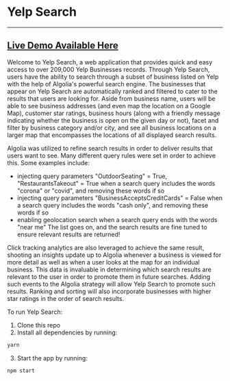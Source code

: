 # Yelp Search
---
[Live Demo Available Here](https://determined-hermann-aefa99.netlify.app/)
---

Welcome to Yelp Search, a web application that provides quick and easy access to over 209,000 Yelp Businesses records. Through Yelp Search, users have the ability to search through a subset of business listed on Yelp with the help of Algolia's powerful search engine. The businesses that appear on Yelp Search are automatically ranked and filtered to cater to the results that users are looking for. Aside from business name, users will be able to see business addresses (and even map the location on a Google Map), customer star ratings, business hours (along with a friendly message indicating whether the business is open on the given day or not), facet and filter by business category and/or city, and see all business locations on a larger map that encompasses the locations of all displayed search results. 

Algolia was utilized to refine search results in order to deliver results that users want to see. Many different query rules were set in order to achieve this. Some examples include: 
- injecting query parameters "OutdoorSeating" = True, "RestaurantsTakeout" = True when a search query includes the words "corona" or "covid", and removing these words if so 
- injecting query parameters "BusinessAcceptsCreditCards" = False when a search query includes the words "cash only", and removing these words if so 
- enabling geolocation search when a search query ends with the words "near me" 
The list goes on, and the search results are fine tuned to ensure relevant results are returned! 

Click tracking analytics are also leveraged to achieve the same result, shooting an insights update up to Algolia whenever a business is viewed for more detail as well as when a user looks at the map for an individual business. This data is invaluable in determining which search results are relevant to the user in order to promote them in future searches. Adding such events to the Algolia strategy will allow Yelp Search to promote such results. Ranking and sorting will also incorporate businesses with higher star ratings in the order of search results.

To run Yelp Search: 
1. Clone this repo
2. Install all dependencies by running:
```bash
yarn
```
3. Start the app by running: 
```bash
npm start
```
